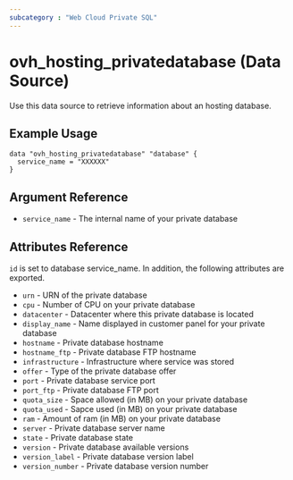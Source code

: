 ```yaml
---
subcategory : "Web Cloud Private SQL"
---
```


# ovh_hosting_privatedatabase (Data Source)

Use this data source to retrieve information about an hosting database.

## Example Usage

```hcl
data "ovh_hosting_privatedatabase" "database" {
  service_name = "XXXXXX"
}
```

## Argument Reference

* `service_name` - The internal name of your private database

## Attributes Reference

`id` is set to database service_name. In addition, the following attributes are exported.

* `urn` - URN of the private database
* `cpu` - Number of CPU on your private database
* `datacenter` - Datacenter where this private database is located
* `display_name` - Name displayed in customer panel for your private database
* `hostname` - Private database hostname
* `hostname_ftp` - Private database FTP hostname
* `infrastructure` - Infrastructure where service was stored
* `offer` - Type of the private database offer
* `port` - Private database service port
* `port_ftp` - Private database FTP port
* `quota_size` - Space allowed (in MB) on your private database
* `quota_used` - Sapce used (in MB) on your private database
* `ram` - Amount of ram (in MB) on your private database
* `server` - Private database server name
* `state` - Private database state
* `version` - Private database available versions
* `version_label` - Private database version label
* `version_number` - Private database version number
